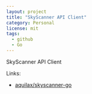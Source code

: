 ```yaml
---
layout: project
title: "SkyScanner API Client"
category: Personal
license: mit
tags:
  - github
  - Go
---
```


SkyScanner API Client

Links:

* [aquilax/skyscanner-go](https://github.com/aquilax/skyscanner-go)
